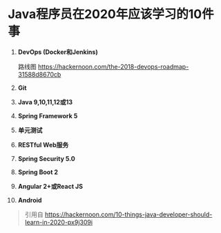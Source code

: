 # Java程序员在2020年应该学习的10件事

1. **DevOps (Docker和Jenkins)**

   路线图 https://hackernoon.com/the-2018-devops-roadmap-31588d8670cb

2. **Git**

3. **Java 9,10,11,12或13**

4. **Spring Framework 5**

5. **单元测试**

6. **RESTful Web服务**

7. **Spring Security 5.0**

8. **Spring Boot 2**

9. **Angular 2+或React JS**

10. **Android**



> 引用自 https://hackernoon.com/10-things-java-developer-should-learn-in-2020-px9j309i

